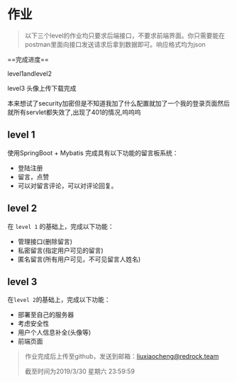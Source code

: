# 作业

> 以下三个level的作业均只要求后端接口，不要求前端界面。你只需要能在postman里面向接口发送请求后拿到数据即可。响应格式均为json

==完成进度==

level1andlevel2

level3 头像上传下载完成

本来想试了security加密但是不知道我加了什么配置就加了一个我的登录页面然后就所有servlet都失效了,出现了401的情况,呜呜呜

## level 1

使用SpringBoot + Mybatis 完成具有以下功能的留言板系统：

- 登陆注册
- 留言，点赞
- 可以对留言评论，可以对评论回复。

## level 2

在 `level 1` 的基础上，完成以下功能：

- 管理接口(删除留言)
- 私密留言(指定用户可见的留言)
- 匿名留言(所有用户可见，不可见留言人姓名)

## level 3

在`level 2`的基础上，完成以下功能：

- 部署至自己的服务器
- 考虑安全性
- 用户个人信息补全(头像等)
- 前端页面

>作业完成后上传至github，发送到邮箱：liuxiaocheng@redrock.team
>
>截至时间为2019/3/30 星期六 23:59:59

